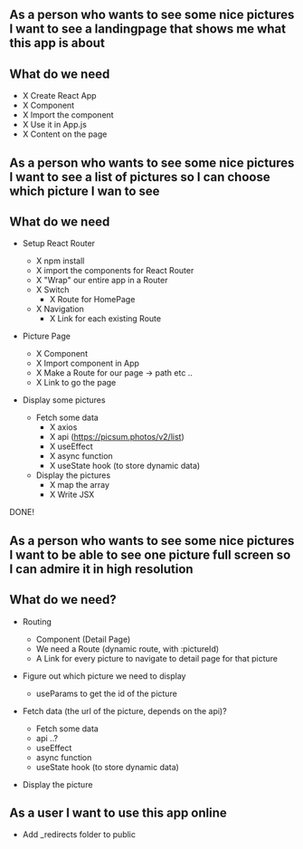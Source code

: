 ## As a person who wants to see some nice pictures I want to see a landingpage that shows me what this app is about

## What do we need

- X Create React App
- X Component
- X Import the component
- X Use it in App.js
- X Content on the page

## As a person who wants to see some nice pictures I want to see a list of pictures so I can choose which picture I wan to see

## What do we need

- Setup React Router

  - X npm install
  - X import the components for React Router
  - X "Wrap" our entire app in a Router
  - X Switch
    - X Route for HomePage
  - X Navigation
    - X Link for each existing Route

- Picture Page

  - X Component
  - X Import component in App
  - X Make a Route for our page -> path etc ..
  - X Link to go the page

- Display some pictures
  - Fetch some data
    - X axios
    - X api (https://picsum.photos/v2/list)
    - X useEffect
    - X async function
    - X useState hook (to store dynamic data)
  - Display the pictures
    - X map the array
    - X Write JSX

DONE!

## As a person who wants to see some nice pictures I want to be able to see one picture full screen so I can admire it in high resolution

## What do we need?

- Routing

  - Component (Detail Page)
  - We need a Route (dynamic route, with :pictureId)
  - A Link for every picture to navigate to detail page for that picture

- Figure out which picture we need to display

  - useParams to get the id of the picture

- Fetch data (the url of the picture, depends on the api)?
  - Fetch some data
  - api ..?
  - useEffect
  - async function
  - useState hook (to store dynamic data)
- Display the picture

## As a user I want to use this app online

- Add \_redirects folder to public
